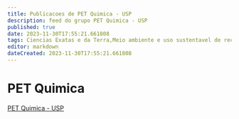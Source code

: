 ```yaml
---
title: Publicacoes de PET Quimica - USP
description: feed do grupo PET Quimica - USP
published: true
date: 2023-11-30T17:55:21.661808
tags: Ciencias Exatas e da Terra,Meio ambiente e uso sustentavel de recursos naturais
editor: markdown
dateCreated: 2023-11-30T17:55:21.661808
---
```


# PET Quimica
[PET Quimica - USP](/grupo/188PETQuimicaUSP.md)
